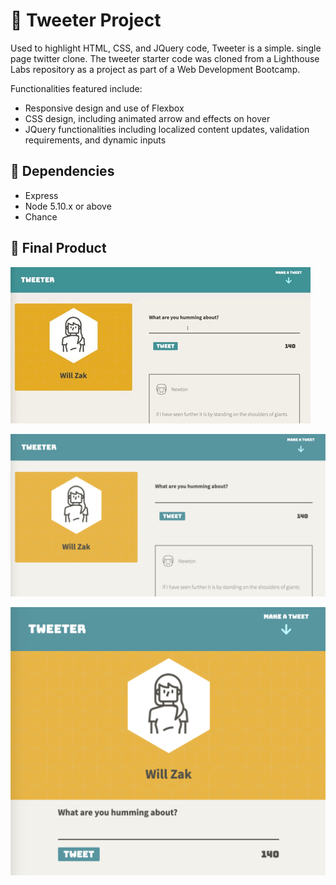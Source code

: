 # 🐥 Tweeter Project

Used to highlight HTML, CSS, and JQuery code, Tweeter is a simple. single page twitter clone. The tweeter starter code was cloned from a Lighthouse Labs repository as a project as part of a Web Development Bootcamp. 

Functionalities featured include: 
- Responsive design and use of Flexbox
- CSS design, including animated arrow and effects on hover
- JQuery functionalities including localized content updates, validation requirements, and dynamic inputs

## 📀 Dependencies

- Express
- Node 5.10.x or above
- Chance

## 📸 Final Product 

!["GIF of tweet in action"](https://github.com/willzak/tweeter/blob/master/docs/tweeter-example.gif?raw=true)

!["Photo of homescreen at ~1024px"](https://github.com/willzak/tweeter/blob/master/docs/HomePage-1024px.png?raw=true)

!["Photo of homescreen for mobile or tablet"](https://github.com/willzak/tweeter/blob/master/docs/HomePage-Mobile-Tablet.png?raw=true)
